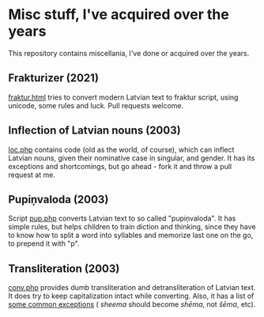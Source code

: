 Misc stuff, I've acquired over the years
========================================

This repository contains miscellania, I've done or acquired over the years.

Frakturizer (2021)
-----------
[fraktur.html](fraktur.html) tries to convert modern Latvian text to fraktur script, using unicode, some rules and luck. 
Pull requests welcome.

Inflection of Latvian nouns (2003)
---------------------------

[loc.php](loc.php) contains code (old as the world, of course), which can inflect Latvian nouns, given their
nominative case in singular, and gender. It has its exceptions and shortcomings, but go ahead - fork it and throw a 
pull request at me.

Pupiņvaloda (2003)
-----------

Script [pup.php](pup.php) converts Latvian text to so called "pupiņvaloda". It has simple rules, but helps children
to train diction and thinking, since they have to know how to split a word into syllables and memorize last one on
the go, to prepend it with "p".

Transliteration (2003)
---------------

[conv.php](conv.php) provides dumb transliteration and detransliteration of Latvian text. It does try to keep
capitalization intact while converting. Also, it has a list of [some common exceptions](http://laacz.lv/tmp/conv.php?c=Esoshi%20un%20neesoshi%20emaljeetaaji%20neiegaaja%20mikrosheemas%20ieejaa,%20neieelpojot%20ieelpojoamo%20kadlijaka%20disharmonisko%20ekshumaacijas%20lieljaudas%20neekonomisko%20Jaunjelgavas%20aizsargjoslas%20injekciju.%20Glaazhskjuunju%20ruukjiishi%20piepljaavushies%20salieca%20shaursliezhu%20dzelzcelja%20seshdesmito%20posminju,%20radot%20nelielu%20postinju.%20Kontroljautaajumus%20vakuumsuuknim%20uzdeva%20senjors%20bez%20reljefa%20zinaashanaam,%20vishaotiskaak%20bakstot%20skaarienjuutiigajaa%20ekraanaa%20tieshi%20tad,%20kad%20kabataa%20ieripinaatais%20briljants%20radiija%20disharmonisku%20miljonaara%20cieniigu%20anjonu%20pluusmu.) ( _sheema_ should become 
_shēma_, not _šēma_, etc).
